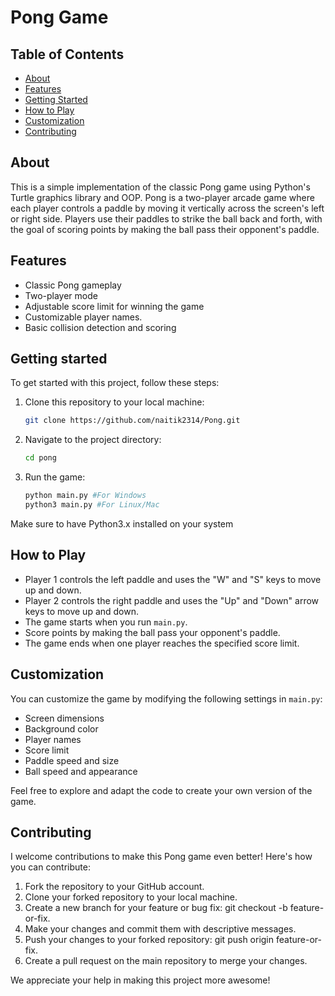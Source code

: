 # Pong Game

## Table of Contents

- [About](#about)
- [Features](#features)
- [Getting Started](#getting-started)
- [How to Play](#how-to-play)
- [Customization](#customization)
- [Contributing](#contributing)
  
## About

This is a simple implementation of the classic Pong game using Python's Turtle graphics library and OOP. Pong is a two-player arcade game where each player controls a paddle by moving it vertically across the screen's left or right side. Players use their paddles to strike the ball back and forth, with the goal of scoring points by making the ball pass their opponent's paddle.

## Features

- Classic Pong gameplay
- Two-player mode
- Adjustable score limit for winning the game
- Customizable player names.
- Basic collision detection and scoring

## Getting started

To get started with this project, follow these steps:

1. Clone this repository to your local machine:
   ```bash
   git clone https://github.com/naitik2314/Pong.git

2. Navigate to the project directory:
   ```bash
   cd pong

3. Run the game:
   ```bash
   python main.py #For Windows
   python3 main.py #For Linux/Mac

Make sure to have Python3.x installed on your system

## How to Play

- Player 1 controls the left paddle and uses the "W" and "S" keys to move up and down.
- Player 2 controls the right paddle and uses the "Up" and "Down" arrow keys to move up and down.
- The game starts when you run `main.py`.
- Score points by making the ball pass your opponent's paddle.
- The game ends when one player reaches the specified score limit.

## Customization

You can customize the game by modifying the following settings in `main.py`:

- Screen dimensions
- Background color
- Player names
- Score limit
- Paddle speed and size
- Ball speed and appearance

Feel free to explore and adapt the code to create your own version of the game.

## Contributing

I welcome contributions to make this Pong game even better! Here's how you can contribute:

1. Fork the repository to your GitHub account.
2. Clone your forked repository to your local machine.
3. Create a new branch for your feature or bug fix: git checkout -b feature-or-fix.
4. Make your changes and commit them with descriptive messages.
5. Push your changes to your forked repository: git push origin feature-or-fix.
6. Create a pull request on the main repository to merge your changes.
   
We appreciate your help in making this project more awesome!

